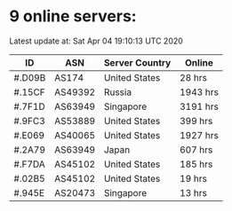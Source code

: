 # 9 online servers:

Latest update at: Sat Apr 04 19:10:13 UTC 2020

| ID | ASN | Server Country | Online |
| -- | --- | -------------- | ------ |
| #.D09B | AS174 | United States | 28 hrs |
| #.15CF | AS49392 | Russia | 1943 hrs |
| #.7F1D | AS63949 | Singapore | 3191 hrs |
| #.9FC3 | AS53889 | United States | 399 hrs |
| #.E069 | AS40065 | United States | 1927 hrs |
| #.2A79 | AS63949 | Japan | 607 hrs |
| #.F7DA | AS45102 | United States | 185 hrs |
| #.02B5 | AS45102 | United States | 19 hrs |
| #.945E | AS20473 | Singapore | 13 hrs |

